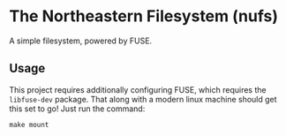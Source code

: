 # The Northeastern Filesystem (nufs)

A simple filesystem, powered by FUSE.

## Usage
This project requires additionally configuring FUSE, which requires the `libfuse-dev` package. That along with a modern linux machine should get this set to go! Just run the command:
```
make mount
```
